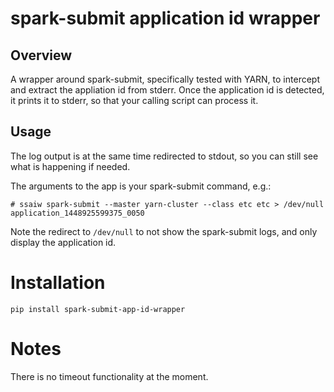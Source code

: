 # spark-submit application id wrapper

## Overview

A wrapper around spark-submit, specifically tested with YARN, to intercept and
extract the appliation id from stderr. Once the application id is detected, it
prints it to stderr, so that your calling script can process it.

## Usage

The log output is at the same time redirected to stdout, so you can still see
what is happening if needed.

The arguments to the app is your spark-submit command, e.g.:
```
# ssaiw spark-submit --master yarn-cluster --class etc etc > /dev/null
application_1448925599375_0050
```

Note the redirect to `/dev/null` to not show the spark-submit logs, and only
display the application id.

# Installation

```
pip install spark-submit-app-id-wrapper
```

# Notes

There is no timeout functionality at the moment.
